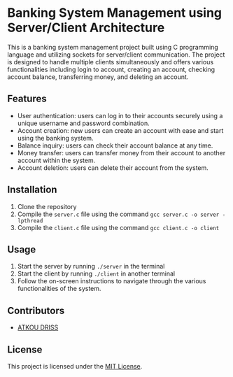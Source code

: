 # Banking System Management using Server/Client Architecture

This is a banking system management project built using C programming language and utilizing sockets for server/client communication. The project is designed to handle multiple clients simultaneously and offers various functionalities including login to account, creating an account, checking account balance, transferring money, and deleting an account.

## Features

- User authentication: users can log in to their accounts securely using a unique username and password combination.
- Account creation: new users can create an account with ease and start using the banking system.
- Balance inquiry: users can check their account balance at any time.
- Money transfer: users can transfer money from their account to another account within the system.
- Account deletion: users can delete their account from the system.

## Installation

1. Clone the repository
2. Compile the `server.c` file using the command `gcc server.c -o server -lpthread`
3. Compile the `client.c` file using the command `gcc client.c -o client`

## Usage

1. Start the server by running `./server` in the terminal
2. Start the client by running `./client` in another terminal
3. Follow the on-screen instructions to navigate through the various functionalities of the system.

## Contributors

- [ATKOU DRISS](https://github.com/Dris7)

## License

This project is licensed under the [MIT License](https://opensource.org/licenses/MIT).
